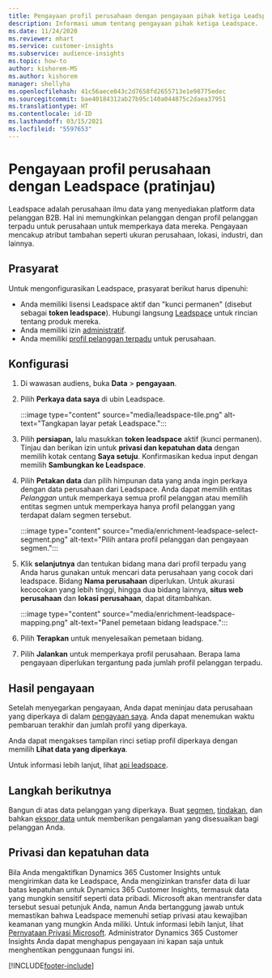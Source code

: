 ```yaml
---
title: Pengayaan profil perusahaan dengan pengayaan pihak ketiga Leadspace
description: Informasi umum tentang pengayaan pihak ketiga Leadspace.
ms.date: 11/24/2020
ms.reviewer: mhart
ms.service: customer-insights
ms.subservice: audience-insights
ms.topic: how-to
author: kishorem-MS
ms.author: kishorem
manager: shellyha
ms.openlocfilehash: 41c56aece043c2d7658fd2655713e1e98775edec
ms.sourcegitcommit: bae40184312ab27b95c140a044875c2daea37951
ms.translationtype: HT
ms.contentlocale: id-ID
ms.lasthandoff: 03/15/2021
ms.locfileid: "5597653"
---
```

# <a name="enrichment-of-company-profiles-with-leadspace-preview"></a>Pengayaan profil perusahaan dengan Leadspace (pratinjau)

Leadspace adalah perusahaan ilmu data yang menyediakan platform data pelanggan B2B. Hal ini memungkinkan pelanggan dengan profil pelanggan terpadu untuk perusahaan untuk memperkaya data mereka. Pengayaan mencakup atribut tambahan seperti ukuran perusahaan, lokasi, industri, dan lainnya.

## <a name="prerequisites"></a>Prasyarat

Untuk mengonfigurasikan Leadspace, prasyarat berikut harus dipenuhi:

- Anda memiliki lisensi Leadspace aktif dan "kunci permanen" (disebut sebagai **token leadspace**). Hubungi langsung [Leadspace](https://www.leadspace.com/products/leadspace-on-demand/) untuk rincian tentang produk mereka.
- Anda memiliki izin [administratif](permissions.md#administrator).
- Anda memiliki [profil pelanggan terpadu](customer-profiles.md) untuk perusahaan.

## <a name="configuration"></a>Konfigurasi

1. Di wawasan audiens, buka **Data** > **pengayaan**.

1. Pilih **Perkaya data saya** di ubin Leadspace.

   :::image type="content" source="media/leadspace-tile.png" alt-text="Tangkapan layar petak Leadspace.":::

1. Pilih **persiapan,** lalu masukkan **token leadspace** aktif (kunci permanen). Tinjau dan berikan izin untuk **privasi dan kepatuhan data** dengan memilih kotak centang **Saya setuju**. Konfirmasikan kedua input dengan memilih **Sambungkan ke Leadspace**.

1. Pilih **Petakan data** dan pilih himpunan data yang anda ingin perkaya dengan data perusahaan dari Leadspace. Anda dapat memilih entitas *Pelanggan* untuk memperkaya semua profil pelanggan atau memilih entitas segmen untuk memperkaya hanya profil pelanggan yang terdapat dalam segmen tersebut.

   :::image type="content" source="media/enrichment-leadspace-select-segment.png" alt-text="Pilih antara profil pelanggan dan pengayaan segmen.":::

1. Klik **selanjutnya** dan tentukan bidang mana dari profil terpadu yang Anda harus gunakan untuk mencari data perusahaan yang cocok dari leadspace. Bidang **Nama perusahaan** diperlukan. Untuk akurasi kecocokan yang lebih tinggi, hingga dua bidang lainnya, **situs web perusahaan** dan **lokasi perusahaan**, dapat ditambahkan.

   :::image type="content" source="media/enrichment-leadspace-mapping.png" alt-text="Panel pemetaan bidang leadspace.":::
   
1. Pilih **Terapkan** untuk menyelesaikan pemetaan bidang.

1. Pilih **Jalankan** untuk memperkaya profil perusahaan. Berapa lama pengayaan diperlukan tergantung pada jumlah profil pelanggan terpadu.

## <a name="enrichment-results"></a>Hasil pengayaan

Setelah menyegarkan pengayaan, Anda dapat meninjau data perusahaan yang diperkaya di dalam [pengayaan saya](enrichment-hub.md). Anda dapat menemukan waktu pembaruan terakhir dan jumlah profil yang diperkaya.

Anda dapat mengakses tampilan rinci setiap profil diperkaya dengan memilih **Lihat data yang diperkaya**.

Untuk informasi lebih lanjut, lihat [api leadspace](https://support.leadspace.com/hc/en-us/sections/201997649-API).

## <a name="next-steps"></a>Langkah berikutnya

Bangun di atas data pelanggan yang diperkaya. Buat [segmen](segments.md), [tindakan](measures.md), dan bahkan [ekspor data](export-destinations.md) untuk memberikan pengalaman yang disesuaikan bagi pelanggan Anda.

## <a name="data-privacy-and-compliance"></a>Privasi dan kepatuhan data

Bila Anda mengaktifkan Dynamics 365 Customer Insights untuk mengirimkan data ke Leadspace, Anda mengizinkan transfer data di luar batas kepatuhan untuk Dynamics 365 Customer Insights, termasuk data yang mungkin sensitif seperti data pribadi. Microsoft akan mentransfer data tersebut sesuai petunjuk Anda, namun Anda bertanggung jawab untuk memastikan bahwa Leadspace memenuhi setiap privasi atau kewajiban keamanan yang mungkin Anda miliki. Untuk informasi lebih lanjut, lihat [Pernyataan Privasi Microsoft](https://go.microsoft.com/fwlink/?linkid=396732).
Administrator Dynamics 365 Customer Insights Anda dapat menghapus pengayaan ini kapan saja untuk menghentikan penggunaan fungsi ini.


[!INCLUDE[footer-include](../includes/footer-banner.md)]